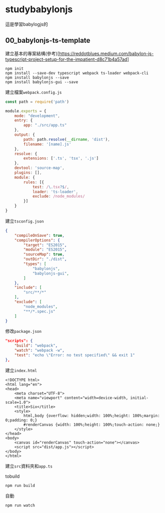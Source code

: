 # studybabylonjs

這是學習babylogjs的

## 00_babylonjs-ts-template

建立基本的專案結構(參考)[https://reddotblues.medium.com/babylon-js-typescript-project-setup-for-the-impatient-d8c71b4a57ad]

```
npm init
npm install --save-dev typescript webpack ts-loader webpack-cli
npm install babylonjs --save
npm install babylonjs-gui --save
```

建立檔案`webpack.config.js`

```javascript
const path = require('path')

module.exports = {
    mode: "development",
    entry: {
        app: "./src/app.ts"
    },
    output: {
        path: path.resolve(__dirname, 'dist'),
        filename: '[name].js'
    },
    resolve: {
        extensions: ['.ts', 'tsx', '.js']
    },
    devtool: 'source-map',
    plugins: [],
    module: {
        rules: [{
            test: /\.tsx?$/,
            loader: 'ts-loader',
            exclude: /node_modules/
        }]
    }
}
```

建立`tsconfig.json`

```json
{
    "compileOnSave": true,
    "compilerOptions": {
        "target": "ES2015",
        "module": "ES2015",
        "sourceMap": true,
        "outDir": "./dist",
        "types": [
            "babylonjs",
            "babylonjs-gui",
        ]
    },
    "include": [
        "src/**/*"
    ],
    "exclude": [
        "node_modules",
        "**/*.spec.js"
    ]
}
```

修改`package.json`

```json
"scripts": {
    "build": "webpack",
    "watch": "webpack -w",
    "test": "echo \"Error: no test specified\" && exit 1"
},
```

建立`index.html`

```
<!DOCTYPE html>
<html lang="en">
<head>
    <meta charset="UTF-8">
    <meta name="viewport" content="width=device-width, initial-scale=1.0">
    <title>Six</title>
    <style>
        html,body {overflow: hidden;width: 100%;height: 100%;margin: 0;padding: 0;}
        #renderCanvas {width: 100%;height: 100%;touch-action: none;}
    </style>
</head>
<body>
    <canvas id="renderCanvas" touch-action="none"></canvas>
    <script src="dist/app.js"></script>
</body>
</html>
```

建立`src`資料夾和`app.ts`

tobuild

```
npm run build
```

自動

```
npm run watch
```